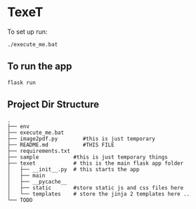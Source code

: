 # TexeT

To set up  run:

```bat
./execute_me.bat
```
## To run the app
```bash
flask run
```

## Project Dir Structure 
```
.
├── env
├── execute_me.bat
├── image2pdf.py        #this is just temporary
├── README.md           #THIS FILE 
├── requirements.txt
├── sample           #this is just temporary things 
├── texet            # this is the main flask app folder 
│   ├── __init__.py  # this starts the app
│   ├── main    
│   ├── __pycache__
│   ├── static       #store static js and css files here
│   └── templates    # store the jinja 2 templates here ..
└── TODO
```